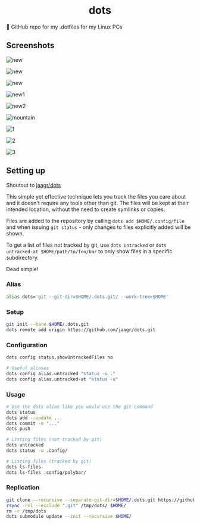 <div align="center">
<h1>dots</h1>
</div>

:pencil: GitHub repo for my .dotfiles for my Linux PCs

## Screenshots

![new](https://i.imgur.com/CnUC52A.png)

![new](https://i.redd.it/ywmjde2nj2821.png)

![new](https://i.imgur.com/z9MuXWd.png)

![new1](https://i.imgur.com/u8YZek0.png)

![new2](https://i.imgur.com/sABLRi6.png)

![mountain](https://i.imgur.com/kDgQtue.png)

![1](https://i.imgur.com/xCDhZlL.png)

![2](https://i.imgur.com/92lsOpc.png)

![3](https://i.imgur.com/sYu4qek.png)

## Setting up

Shoutout to [jaagr/dots](https://github.com/jaagr/dots)

This simple yet effective technique lets you track the files you care about
and it doesn't require any tools other than git. The files will be kept at
their intended location, without the need to create symlinks or copies.

Files are added to the repository by calling `dots add $HOME/.config/file` and when
issuing `git status` - only changes to files explicitly added will be shown.

To get a list of files not tracked by git, use `dots untracked` or `dots untracked-at $HOME/path/to/foo/bar`
to only show files in a specific subdirectory.

Dead simple!


### Alias
~~~ sh
alias dots='git --git-dir=$HOME/.dots.git/ --work-tree=$HOME'
~~~

### Setup
~~~ sh
git init --bare $HOME/.dots.git
dots remote add origin https://github.com/jaagr/dots.git
~~~

### Configuration
~~~ sh
dots config status.showUntrackedFiles no

# Useful aliases
dots config alias.untracked "status -u ."
dots config alias.untracked-at "status -u"
~~~

### Usage
~~~ sh
# Use the dots alias like you would use the git command
dots status
dots add --update ...
dots commit -m "..."
dots push

# Listing files (not tracked by git)
dots untracked
dots status -u .config/

# Listing files (tracked by git)
dots ls-files
dots ls-files .config/polybar/
~~~

### Replication
~~~ sh
git clone --recursive --separate-git-dir=$HOME/.dots.git https://github.com/jaagr/dots.git /tmp/dots
rsync -rvl --exclude ".git" /tmp/dots/ $HOME/
rm -r /tmp/dots
dots submodule update --init --recursive $HOME/
~~~


